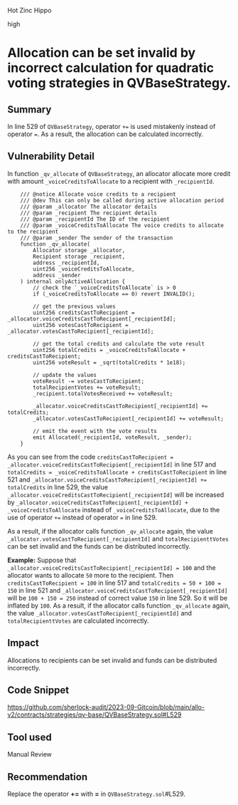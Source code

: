 Hot Zinc Hippo

high

# Allocation can be set invalid by incorrect calculation for quadratic voting strategies in QVBaseStrategy.
## Summary
In line 529 of `QVBaseStrategy`, operator `+=` is used mistakenly instead of operator `=`. As a result, the allocation can be calculated incorrectly.

## Vulnerability Detail

In function `_qv_allocate` of `QVBaseStrategy`, an allocator allocate more credit with amount `_voiceCreditsToAllocate` to a recipient with `_recipientId`.

```solidity
    /// @notice Allocate voice credits to a recipient
    /// @dev This can only be called during active allocation period
    /// @param _allocator The allocator details
    /// @param _recipient The recipient details
    /// @param _recipientId The ID of the recipient
    /// @param _voiceCreditsToAllocate The voice credits to allocate to the recipient
    /// @param _sender The sender of the transaction
    function _qv_allocate(
        Allocator storage _allocator,
        Recipient storage _recipient,
        address _recipientId,
        uint256 _voiceCreditsToAllocate,
        address _sender
    ) internal onlyActiveAllocation {
        // check the `_voiceCreditsToAllocate` is > 0
        if (_voiceCreditsToAllocate == 0) revert INVALID();

        // get the previous values
        uint256 creditsCastToRecipient = _allocator.voiceCreditsCastToRecipient[_recipientId];
        uint256 votesCastToRecipient = _allocator.votesCastToRecipient[_recipientId];

        // get the total credits and calculate the vote result
        uint256 totalCredits = _voiceCreditsToAllocate + creditsCastToRecipient;
        uint256 voteResult = _sqrt(totalCredits * 1e18);

        // update the values
        voteResult -= votesCastToRecipient;
        totalRecipientVotes += voteResult;
        _recipient.totalVotesReceived += voteResult;

        _allocator.voiceCreditsCastToRecipient[_recipientId] += totalCredits;
        _allocator.votesCastToRecipient[_recipientId] += voteResult;

        // emit the event with the vote results
        emit Allocated(_recipientId, voteResult, _sender);
    }
```

As you can see from the code `creditsCastToRecipient = _allocator.voiceCreditsCastToRecipient[_recipientId]` in line 517 and `totalCredits = _voiceCreditsToAllocate + creditsCastToRecipient` in line 521 and `_allocator.voiceCreditsCastToRecipient[_recipientId] += totalCredits` in line 529, the value `_allocator.voiceCreditsCastToRecipient[_recipientId]` will be increased by `_allocator.voiceCreditsCastToRecipient[_recipientId] + _voiceCreditsToAllocate` instead of `_voiceCreditsToAllocate`, due to the use of operator `+=` instead of operator `=` in line 529.

As a result, if the allocator calls function `_qv_allocate` again, the value `_allocator.votesCastToRecipient[_recipientId]` and `totalRecipienttVotes` can be set invalid and the funds can be distributed incorrectly.

**Example:**
Suppose that `_allocator.voiceCreditsCastToRecipient[_recipientId] = 100` and the allocator wants to allocate `50` more to the recipient.
Then `creditsCastToRecipient = 100` in line 517 and `totalCredits = 50 + 100 = 150` in line 521 and `_allocator.voiceCreditsCastToRecipient[_recipientId]` will be `100 + 150 = 250` instead of correct value `150` in line 529. So it will be inflated by `100`.
As a result, if the allocator calls function `_qv_allocate` again, the value `_allocator.votesCastToRecipient[_recipientId]` and `totalRecipienttVotes` are calculated incorrectly.

## Impact
Allocations to recipients can be set invalid and funds can be distributed incorrectly.

## Code Snippet
https://github.com/sherlock-audit/2023-09-Gitcoin/blob/main/allo-v2/contracts/strategies/qv-base/QVBaseStrategy.sol#L529

## Tool used

Manual Review

## Recommendation
Replace the operator **+=** with **=** in `QVBaseStrategy.sol`#L529. 
